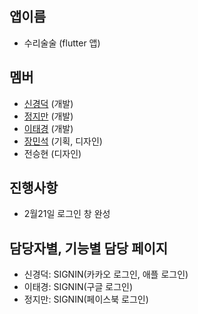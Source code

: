 ## 앱이름
- 수리술술 (flutter 앱)

## 멤버
- [신경덕](https://github.com/sinkyoungdeok) (개발)
- [정지만](https://github.com/jjm2317) (개발)
- [이태경](https://github.com/tph00300) (개발)
- [장민석](https://github.com/skysrd) (기획, 디자인)
- 전승현 (디자인)

## 진행사항
- 2월21일 로그인 창 완성

## 담당자별, 기능별 담당 페이지
- 신경덕: SIGNIN(카카오 로그인, 애플 로그인) 
- 이태경: SIGNIN(구글 로그인)
- 정지만: SIGNIN(페이스북 로그인)
